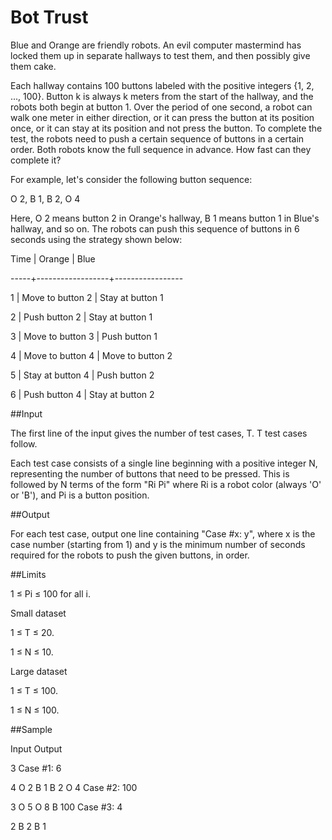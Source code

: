 Bot Trust
================

Blue and Orange are friendly robots. An evil computer mastermind has locked them up in separate hallways to test them, and then possibly give them cake.

Each hallway contains 100 buttons labeled with the positive integers {1, 2, ..., 100}. Button k is always k meters from the start of the hallway, and the robots both begin at button 1. Over the period of one second, a robot can walk one meter in either direction, or it can press the button at its position once, or it can stay at its position and not press the button. To complete the test, the robots need to push a certain sequence of buttons in a certain order. Both robots know the full sequence in advance. How fast can they complete it?

For example, let's consider the following button sequence:

   O 2, B 1, B 2, O 4

Here, O 2 means button 2 in Orange's hallway, B 1 means button 1 in Blue's hallway, and so on. The robots can push this sequence of buttons in 6 seconds using the strategy shown below:

Time | Orange           | Blue

-----+------------------+-----------------

  1  | Move to button 2 | Stay at button 1

  2  | Push button 2    | Stay at button 1

  3  | Move to button 3 | Push button 1

  4  | Move to button 4 | Move to button 2

  5  | Stay at button 4 | Push button 2

  6  | Push button 4    | Stay at button 2


##Input

The first line of the input gives the number of test cases, T. T test cases follow.

Each test case consists of a single line beginning with a positive integer N, representing the number of buttons that need to be pressed. This is followed by N terms of the form "Ri Pi" where Ri is a robot color (always 'O' or 'B'), and Pi is a button position.


##Output

For each test case, output one line containing "Case #x: y", where x is the case number (starting from 1) and y is the minimum number of seconds required for the robots to push the given buttons, in order.


##Limits

1 ≤ Pi ≤ 100 for all i.

Small dataset

1 ≤ T ≤ 20.

1 ≤ N ≤ 10.

Large dataset

1 ≤ T ≤ 100.

1 ≤ N ≤ 100. 


##Sample

Input                 Output 

3                     Case #1: 6 

4 O 2 B 1 B 2 O 4     Case #2: 100 

3 O 5 O 8 B 100       Case #3: 4 

2 B 2 B 1

